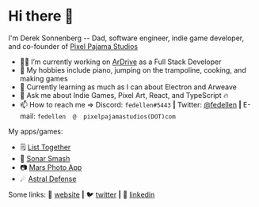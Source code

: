# Hi there 👋

I'm Derek Sonnenberg -- Dad, software engineer, indie game developer, and co-founder of [Pixel Pajama Studios][pixelPajamaStudios]

- 👩‍💻 I’m currently working on [ArDrive][arDrive] as a Full Stack Developer
- 🎹 My hobbies include piano, jumping on the trampoline, cooking, and making games
- 📖 Currently learning as much as I can about Electron and Arweave
- 💬 Ask me about Indie Games, Pixel Art, React, and TypeScript 🔥
- 📫 How to reach me => Discord: `fedellen#5443` **|** Twitter: [@fedellen][twitter] **|** E-mail: `fedellen  @  pixelpajamastudios(DOT)com` 

My apps/games: 
- 🗒 [List Together][listTogether] 
- 🐬 [Sonar Smash][sonarSmash] 
- 📷 [Mars Photo App][marsPhotoApp]
- ☄ [Astral Defense][astralDefense]

Some links:
🏡 [website][website] **|** 
🐦 [twitter][twitter] **|** 
👔 [linkedin][linkedin]

[website]: https://pixelpajamastudios.com/fedellen.html
[ArDrive]: https://github.com/ardriveapp
[pixelPajamaStudios]: https://pixelpajamastudios.com

[twitter]: https://twitter.com/fedellen
[linkedin]: https://www.linkedin.com/in/derek-sonnenberg-5b47991b6/

[sonarSmash]: https://pixelpajamastudios.com/sonarsmash.html
[astralDefense]: https://pixelpajamastudios.com/astraldefense.html
[listTogether]: https://github.com/fedellen/list-together
[marsPhotoApp]: https://github.com/fedellen/react-mars-photo-app

